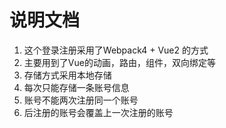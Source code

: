# 说明文档
1. 这个登录注册采用了Webpack4 + Vue2 的方式
2. 主要用到了Vue的动画，路由，组件，双向绑定等
3. 存储方式采用本地存储
4. 每次只能存储一条账号信息
5. 账号不能两次注册同一个账号
6. 后注册的账号会覆盖上一次注册的账号